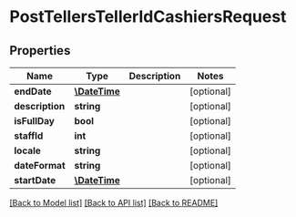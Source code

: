 # PostTellersTellerIdCashiersRequest

## Properties
Name | Type | Description | Notes
------------ | ------------- | ------------- | -------------
**endDate** | [**\DateTime**](\DateTime.md) |  | [optional] 
**description** | **string** |  | [optional] 
**isFullDay** | **bool** |  | [optional] 
**staffId** | **int** |  | [optional] 
**locale** | **string** |  | [optional] 
**dateFormat** | **string** |  | [optional] 
**startDate** | [**\DateTime**](\DateTime.md) |  | [optional] 

[[Back to Model list]](../../README.md#documentation-for-models) [[Back to API list]](../../README.md#documentation-for-api-endpoints) [[Back to README]](../../README.md)

